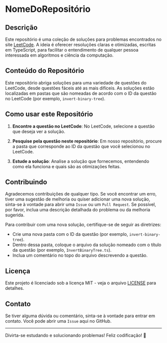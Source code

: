 # NomeDoRepositório

## Descrição

Este repositório é uma coleção de soluções para problemas encontrados no site [LeetCode](https://leetcode.com/). A ideia é oferecer resoluções claras e otimizadas, escritas em TypeScript, para facilitar o entendimento de qualquer pessoa interessada em algoritmos e ciência da computação.

## Conteúdo do Repositório

Este repositório abriga soluções para uma variedade de questões do LeetCode, desde questões fáceis até as mais difíceis. As soluções estão localizadas em pastas que são nomeadas de acordo com o ID da questão no LeetCode (por exemplo, `invert-binary-tree`).

## Como usar este Repositório

1. **Encontre a questão no LeetCode**: No LeetCode, selecione a questão que deseja ver a solução.

2. **Pesquise pela questão neste repositório**: Em nosso repositório, procure a pasta que corresponde ao ID da questão que você selecionou no LeetCode.

3. **Estude a solução**: Analise a solução que fornecemos, entendendo como ela funciona e quais são as otimizações feitas.

## Contribuindo

Agradecemos contribuições de qualquer tipo. Se você encontrar um erro, tiver uma sugestão de melhoria ou quiser adicionar uma nova solução, sinta-se à vontade para abrir uma `Issue` ou um `Pull Request`. Se possível, por favor, inclua uma descrição detalhada do problema ou da melhoria sugerida.

Para contribuir com uma nova solução, certifique-se de seguir as diretrizes:

- Crie uma nova pasta com o ID da questão (por exemplo, `invert-binary-tree`).
- Dentro dessa pasta, coloque o arquivo da solução nomeado com o título da questão (por exemplo, `InvertBinaryTree.ts`).
- Inclua um comentário no topo do arquivo descrevendo a questão.

## Licença

Este projeto é licenciado sob a licença MIT - veja o arquivo [LICENSE](LICENSE) para detalhes.

## Contato

Se tiver alguma dúvida ou comentário, sinta-se à vontade para entrar em contato. Você pode abrir uma `Issue` aqui no GitHub.

---

Divirta-se estudando e solucionando problemas! Feliz codificação! 🚀
